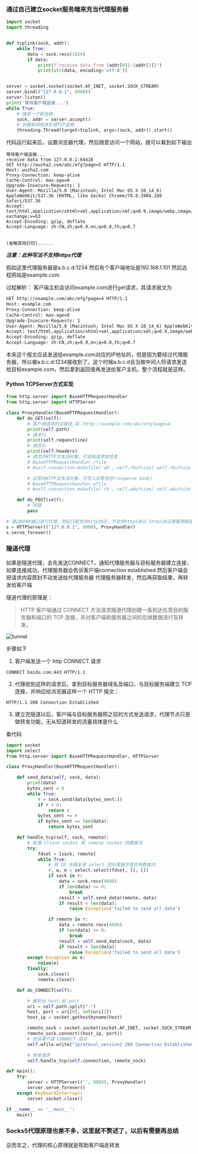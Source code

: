 ### 通过自己建立socket服务端来充当代理服务器

```python
import socket
import threading


def tcplink(sock, addr):
    while True:
        data = sock.recv(1024)
        if data:
            print(f"receive data from {addr[0]}:{addr[1]}")
            print(str(data, encoding='utf-8'))


server = socket.socket(socket.AF_INET, socket.SOCK_STREAM)
server.bind(("127.0.0.1", 8000))
server.listen()
print('等待客户端连接...')
while True:
    # 接受一个新连接:
    sock, addr = server.accept()
    # 创建新线程来处理TCP连接:
    threading.Thread(target=tcplink, args=(sock, addr)).start()
```

代码运行起来后，设置浏览器代理，然后随意访问一个网站，就可以看到如下输出

```http
等待客户端连接...
receive data from 127.0.0.1:64418
GET http://wuzha2.com/abc/efg?page=5 HTTP/1.1
Host: wuzha2.com
Proxy-Connection: keep-alive
Cache-Control: max-age=0
Upgrade-Insecure-Requests: 1
User-Agent: Mozilla/5.0 (Macintosh; Intel Mac OS X 10_14_6) AppleWebKit/537.36 (KHTML, like Gecko) Chrome/78.0.3904.108 Safari/537.36
Accept: text/html,application/xhtml+xml,application/xml;q=0.9,image/webp,image/apng,*/*;q=0.8,application/signed-exchange;v=b3
Accept-Encoding: gzip, deflate
Accept-Language: zh-CN,zh;q=0.9,en;q=0.8,th;q=0.7


(省略其他打印)......
```

***注意：此种写法不支持https代理***

假如这里代理服务器是a.b.c.d:1234
然后有个客户端地址是192.168.1.101
然后远程网站是example.com

过程解析：
客户端主机会访问example.com进行get请求，其请求报文为

```html
GET http://example.com/abc/efg?page=4 HTTP/1.1
Host: example.com
Proxy-Connection: keep-alive
Cache-Control: max-age=0
Upgrade-Insecure-Requests: 1
User-Agent: Mozilla/5.0 (Macintosh; Intel Mac OS X 10_14_6) AppleWebKit/537.36 (KHTML, like Gecko) Chrome/78.0.3904.108 Safari/537.36
Accept: text/html,application/xhtml+xml,application/xml;q=0.9,image/webp,image/apng,*/*;q=0.8,application/signed-exchange;v=b3
Accept-Encoding: gzip, deflate
Accept-Language: zh-CN,zh;q=0.9,en;q=0.8,th;q=0.7
```

本来这个报文应该发送给example.com对应的IP地址的，但是因为要经过代理服务器，所以被a.b.c.d:1234接收到了。这个时候a.b.c.d会当做中间人将请求发送给目标example.com，然后拿到返回值再发送给客户主机，整个流程就是这样。



#### Python TCPServer方式实现

```python
from http.server import BaseHTTPRequestHandler
from http.server import HTTPServer

class ProxyHandler(BaseHTTPRequestHandler):
    def do_GET(self):
        # 客户端请求的全路径,如：http://example.com/abc/efg?page=4
        print(self.path)
        # 请求行
        print(self.requestline)
        # 请求头
        print(self.headers)
        # 请求的HTTP文本流对象，可读取请求体信息
        # BaseHTTPRequestHandler.rfile   
        # #self.connection.makefile('wb', self.rbufsize) self.rbufsize = 0 

        # 应答的HTTP文本流对象，可写入应答信息(response body)
        # BaseHTTPRequestHandler.wfile   
        # #self.connection.makefile('rb', self.wbufsize) self.wbufsize = -1

    def do_POST(self):
        # 同理
        pass

# 通过8000端口进行代理，然后只能支持http协议，不支持https协议 https协议需要用隧道
s = HTTPServer(("127.0.0.1", 8000), ProxyHandler)
s.serve_forever()
```



### 隧道代理

如果是隧道代理，会先发送CONNECT，通知代理服务器与目标服务器建立连接，如果连接成功，代理服务器会告诉客户端connection established.然后客户端会把请求内容原封不动发送给代理服务器
代理服务器转发，然后再获取结果，再转发给客户端



隧道代理的原理是：

> HTTP 客户端通过 CONNECT 方法请求隧道代理创建一条到达任意目的服务器和端口的 TCP 连接，并对客户端和服务器之间的后继数据进行盲转发。





![tunnel](./tunnel.jpg)



步骤如下

1. 客户端发送一个 http CONNECT 请求

```text
CONNECT baidu.com:443 HTTP/1.1
```

2. 代理收到这样的请求后，拿到目标服务器域名及端口，与目标服务端建立 TCP 连接，并响应给浏览器这样一个 HTTP 报文：

```text
HTTP/1.1 200 Connection Established
```

3. 建立完隧道以后，客户端与目标服务器照之前的方式发送请求，代理节点只是做转发功能，无从知道转发的流量具体是什么

看代码

```python
import socket
import select
from http.server import BaseHTTPRequestHandler, HTTPServer

class ProxyHandler(BaseHTTPRequestHandler):

    def send_data(self, sock, data):
        print(data)
        bytes_sent = 0
        while True:
            r = sock.send(data[bytes_sent:])
            if r < 0:
                return r
            bytes_sent += r
            if bytes_sent == len(data):
                return bytes_sent

    def handle_tcp(self, sock, remote):
        # 处理 client socket 和 remote socket 的数据流
        try:
            fdset = [sock, remote]
            while True:
                # 用 IO 多路复用 select 监听套接字是否有数据流
                r, w, e = select.select(fdset, [], [])
                if sock in r:
                    data = sock.recv(4096)
                    if len(data) <= 0:
                        break
                    result = self.send_data(remote, data)
                    if result < len(data):
                        raise Exception('failed to send all data')

                if remote in r:
                    data = remote.recv(4096)
                    if len(data) <= 0:
                        break
                    result = self.send_data(sock, data)
                    if result < len(data):
                        raise Exception('failed to send all data')
        except Exception as e:
            raise(e)
        finally:
            sock.close()
            remote.close()

    def do_CONNECT(self):

        # 解析出 host 和 port
        uri = self.path.split(":")
        host, port = uri[0], int(uri[1])
        host_ip = socket.gethostbyname(host)

        remote_sock = socket.socket(socket.AF_INET, socket.SOCK_STREAM)
        remote_sock.connect((host_ip, port))
        # 告诉客户端 CONNECT 成功
        self.wfile.write("{protocol_version} 200 Connection Established\r\n\r\n".format(protocol_version=self.protocol_version).encode())

        # 转发请求
        self.handle_tcp(self.connection, remote_sock)

def main():
    try:
        server = HTTPServer(('', 8888), ProxyHandler)
        server.serve_forever()
    except KeyboardInterrupt:
        server.socket.close()

if __name__ == '__main__':
    main()
```



### Socks5代理原理也差不多，这里就不赘述了，以后有需要再总结



总而言之，代理的核心原理就是帮助客户端走转发